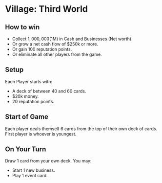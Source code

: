 # Village: Third World

## How to win
- Collect $1,000,000 ($1M) in Cash and Businesses (Net worth).
- Or grow a net cash flow of $250k or more.
- Or gain 100 reputation points.
- Or eliminate all other players from the game.
## Setup
Each Player starts with:
- A deck of between 40 and 60 cards.
- $20k money.
- 20 reputation points. 
## Start of Game
Each player deals themself 6 cards from the top of their own deck of cards. 
First player is whoever is youngest.
## On Your Turn
Draw 1 card from your own deck.
You may:
- Start 1 new business.
- Play 1 event card.
